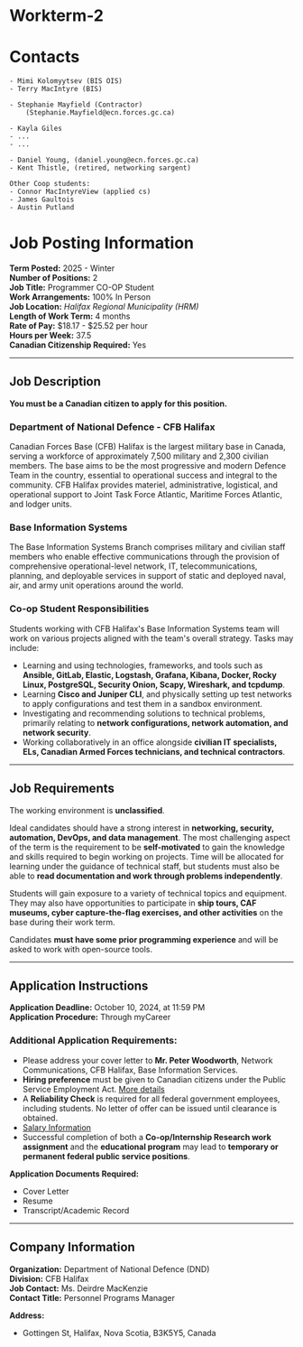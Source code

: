 # Workterm-2 

# Contacts
    - Mimi Kolomyytsev (BIS OIS)
    - Terry MacIntyre (BIS)
    
    - Stephanie Mayfield (Contractor)
        (Stephanie.Mayfield@ecn.forces.gc.ca)

    - Kayla Giles
    - ...
    - ...

    - Daniel Young, (daniel.young@ecn.forces.gc.ca)
    - Kent Thistle, (retired, networking sargent)

    Other Coop students:    
    - Connor MacIntyreView (applied cs)
    - James Gaultois
    - Austin Putland
 

# Job Posting Information

**Term Posted:** 2025 - Winter  
**Number of Positions:** 2  
**Job Title:** Programmer CO-OP Student  
**Work Arrangements:** 100% In Person  
**Job Location:** *Halifax Regional Municipality (HRM)*  
**Length of Work Term:** 4 months  
**Rate of Pay:** $18.17 - $25.52 per hour  
**Hours per Week:** 37.5  
**Canadian Citizenship Required:** Yes  

---

## Job Description

**You must be a Canadian citizen to apply for this position.**  

### Department of National Defence - CFB Halifax
Canadian Forces Base (CFB) Halifax is the largest military base in Canada, serving a workforce of approximately 7,500 military and 2,300 civilian members. The base aims to be the most progressive and modern Defence Team in the country, essential to operational success and integral to the community. CFB Halifax provides materiel, administrative, logistical, and operational support to Joint Task Force Atlantic, Maritime Forces Atlantic, and lodger units.

### Base Information Systems
The Base Information Systems Branch comprises military and civilian staff members who enable effective communications through the provision of comprehensive operational-level network, IT, telecommunications, planning, and deployable services in support of static and deployed naval, air, and army unit operations around the world.

### Co-op Student Responsibilities
Students working with CFB Halifax's Base Information Systems team will work on various projects aligned with the team's overall strategy. Tasks may include:

- Learning and using technologies, frameworks, and tools such as **Ansible, GitLab, Elastic, Logstash, Grafana, Kibana, Docker, Rocky Linux, PostgreSQL, Security Onion, Scapy, Wireshark, and tcpdump**.
- Learning **Cisco and Juniper CLI**, and physically setting up test networks to apply configurations and test them in a sandbox environment.
- Investigating and recommending solutions to technical problems, primarily relating to **network configurations, network automation, and network security**.
- Working collaboratively in an office alongside **civilian IT specialists, ELs, Canadian Armed Forces technicians, and technical contractors**.

---

## Job Requirements

The working environment is **unclassified**.  

Ideal candidates should have a strong interest in **networking, security, automation, DevOps, and data management**. The most challenging aspect of the term is the requirement to be **self-motivated** to gain the knowledge and skills required to begin working on projects. Time will be allocated for learning under the guidance of technical staff, but students must also be able to **read documentation and work through problems independently**.

Students will gain exposure to a variety of technical topics and equipment. They may also have opportunities to participate in **ship tours, CAF museums, cyber capture-the-flag exercises, and other activities** on the base during their work term.

Candidates **must have some prior programming experience** and will be asked to work with open-source tools.

---

## Application Instructions

**Application Deadline:** October 10, 2024, at 11:59 PM  
**Application Procedure:** Through myCareer  

### Additional Application Requirements:
- Please address your cover letter to **Mr. Peter Woodworth**, Network Communications, CFB Halifax, Base Information Services.
- **Hiring preference** must be given to Canadian citizens under the Public Service Employment Act. [More details](http://jobs-emplois.gc.ca/coop/frm3283.pdf)
- A **Reliability Check** is required for all federal government employees, including students. No letter of offer can be issued until clearance is obtained.
- [Salary Information](https://www.canada.ca/en/treasury-board-secretariat/services/pay/rates-pay/student-rates-pay.html)
- Successful completion of both a **Co-op/Internship Research work assignment** and the **educational program** may lead to **temporary or permanent federal public service positions**.

**Application Documents Required:**
- Cover Letter  
- Resume  
- Transcript/Academic Record  

---

## Company Information

**Organization:** Department of National Defence (DND)  
**Division:** CFB Halifax  
**Job Contact:** Ms. Deirdre MacKenzie  
**Contact Title:** Personnel Programs Manager  

**Address:**
- Gottingen St, Halifax, Nova Scotia, B3K5Y5, Canada  

